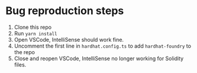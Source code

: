 # Bug reproduction steps

1. Clone this repo
2. Run `yarn install`
3. Open VSCode, IntelliSense should work fine.
4. Uncomment the first line in `hardhat.config.ts` to add `hardhat-foundry` to the repo
5. Close and reopen VSCode, IntelliSense no longer working for Solidity files.